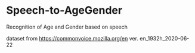 # Speech-to-AgeGender
Recognition of Age and Gender based on speech

dataset from https://commonvoice.mozilla.org/en
ver. en_1932h_2020-06-22